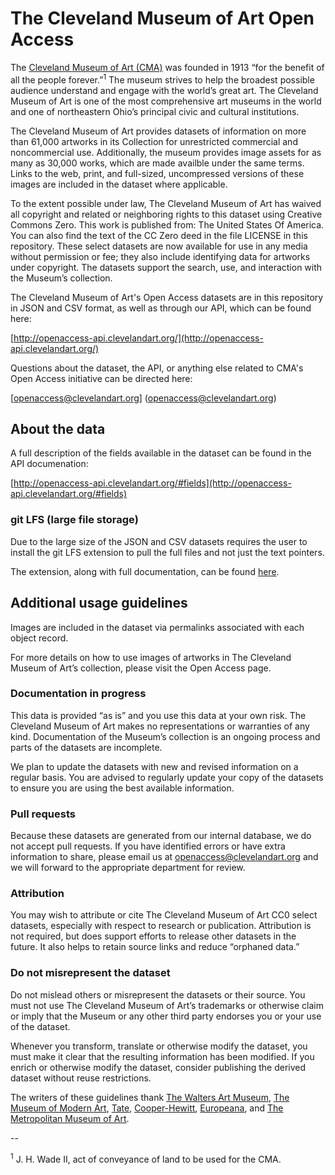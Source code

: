 # The Cleveland Museum of Art Open Access  


The [Cleveland Museum of Art (CMA)](https://clevelandart.org) was founded in 1913 “for the benefit of all the people forever.”<sup>1</sup> The museum strives to help the broadest possible audience understand and engage with the world’s great art. The Cleveland Museum of Art is one of the most comprehensive art museums in the world and one of northeastern Ohio’s principal civic and cultural institutions.  

The Cleveland Museum of Art provides datasets of information on more than 61,000 artworks in its Collection for unrestricted commercial and noncommercial use. Additionally, the museum provides image assets for as many as 30,000 works, which are made availble under the same terms. Links to the web, print, and full-sized, uncompressed versions of these images are included in the dataset where applicable.

To the extent possible under law, The Cleveland Museum of Art has waived all copyright and related or neighboring rights to this dataset using Creative Commons Zero. This work is published from: The United States Of America. You can also find the text of the CC Zero deed in the file LICENSE in this repository. These select datasets are now available for use in any media without permission or fee; they also include identifying data for artworks under copyright. The datasets support the search, use, and interaction with the Museum’s collection.  

The Cleveland Museum of Art's Open Access datasets are in this repository in JSON and CSV format, as well as through our API, which can be found here: 

[http://openaccess-api.clevelandart.org/](http://openaccess-api.clevelandart.org/)

Questions about the dataset, the API, or anything else related to CMA's Open Access initiative can be directed here:

[openaccess@clevelandart.org] (openaccess@clevelandart.org)

## About the data

A full description of the fields available in the dataset can be found in the API documenation:

[http://openaccess-api.clevelandart.org/#fields](http://openaccess-api.clevelandart.org/#fields)

### git LFS (large file storage)

Due to the large size of the JSON and CSV datasets requires the user to install the git LFS extension to pull the full files and not just the text pointers.

The extension, along with full documentation, can be found [here](https://git-lfs.github.com/).

## Additional usage guidelines  

Images are included in the dataset via permalinks associated with each object record.  

For more details on how to use images of artworks in The Cleveland Museum of Art’s collection, please visit the Open Access page.  

### Documentation in progress  

This data is provided “as is” and you use this data at your own risk. The Cleveland Museum of Art makes no representations or warranties of any kind. Documentation of the Museum’s collection is an ongoing process and parts of the datasets are incomplete.  

We plan to update the datasets with new and revised information on a regular basis. You are advised to regularly update your copy of the datasets to ensure you are using the best available information.  

### Pull requests  

Because these datasets are generated from our internal database, we do not accept pull requests. If you have identified errors or have extra information to share, please email us at [openaccess@clevelandart.org](openaccess@clevelandart.org) and we will forward to the appropriate department for review.  

### Attribution  

You may wish to attribute or cite The Cleveland Museum of Art CC0 select datasets, especially with respect to research or publication. Attribution is not required, but does support efforts to release other datasets in the future. It also helps to retain source links and reduce “orphaned data.”   

### Do not misrepresent the dataset

Do not mislead others or misrepresent the datasets or their source. You must not use The Cleveland Museum of Art’s trademarks or otherwise claim or imply that the Museum or any other third party endorses you or your use of the dataset.  

Whenever you transform, translate or otherwise modify the dataset, you must make it clear that the resulting information has been modified. If you enrich or otherwise modify the dataset, consider publishing the derived dataset without reuse restrictions.  

The writers of these guidelines thank [The Walters Art Museum](https://thewalters.org/), [The Museum of Modern Art](https://www.moma.org/), [Tate](https://www.tate.org.uk/), [Cooper-Hewitt](https://www.cooperhewitt.org/), [Europeana](https://www.europeana.eu/portal/en), and [The Metropolitan Museum of Art](https://www.metmuseum.org/). 

--

<sup>1</sup> J. H. Wade II, act of conveyance of land to be used for the CMA.  

 
